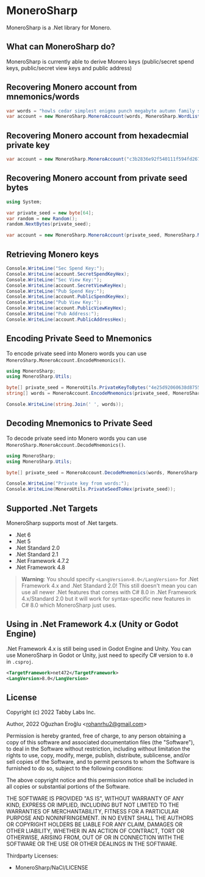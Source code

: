 # MoneroSharp

MoneroSharp is a .Net library for Monero.

## What can MoneroSharp do?

MoneroSharp is currently able to derive Monero keys (public/secret spend keys, public/secret view keys and public address)

## Recovering Monero account from mnemonics/words

```cs
var words = "howls cedar simplest enigma punch megabyte autumn family spiders utensils hazard wrap language toilet muppet jaded debut touchy roster speedy icon adhesive items kickoff utensils";
var account = new MoneroSharp.MoneroAccount(words, MoneroSharp.WordList.Languages.English, MoneroSharp.MoneroNetwork.MAINNET);
```

## Recovering Monero account from hexadecmial private key

```cs
var account = new MoneroSharp.MoneroAccount("c3b2836e92f540111f594fd2675d82205f0c534d4e80489be3b8b306db522d04", MoneroSharp.MoneroNetwork.MAINNET);
```

## Recovering Monero account from private seed bytes

```cs
using System;

var private_seed = new byte[64];
var random = new Random();
random.NextBytes(private_seed);

var account = new MoneroSharp.MoneroAccount(private_seed, MoneroSharp.MoneroNetwork.MAINNET);
```

## Retrieving Monero keys

```cs
Console.WriteLine("Sec Spend Key:");
Console.WriteLine(account.SecretSpendKeyHex);
Console.WriteLine("Sec View Key:");
Console.WriteLine(account.SecretViewKeyHex);
Console.WriteLine("Pub Spend Key:");
Console.WriteLine(account.PublicSpendKeyHex);
Console.WriteLine("Pub View Key:");
Console.WriteLine(account.PublicViewKeyHex);
Console.WriteLine("Pub Address:");
Console.WriteLine(account.PublicAddressHex);
```

## Encoding Private Seed to Mnemonics

To encode private seed into Monero words you can use `MoneroSharp.MoneroAccount.EncodeMnemonics()`.

```cs
using MoneroSharp;
using MoneroSharp.Utils;

byte[] private_seed = MoneroUtils.PrivateKeyToBytes("4e25d92060638d875517575c5bd285f2208c86390fa29f597c31f5ee3bccae0e");
string[] words = MoneroAccount.EncodeMnemonics(private_seed, MoneroSharp.WordList.Languages.English);

Console.WriteLine(string.Join(' ', words));
```

## Decoding Mnemonics to Private Seed

To decode private seed into Monero words you can use `MoneroSharp.MoneroAccount.DecodeMnemonics()`.

```cs
using MoneroSharp;
using MoneroSharp.Utils;

byte[] private_seed = MoneroAccount.DecodeMnemonics(words, MoneroSharp.WordList.Languages.English);

Console.WriteLine("Private key from words:");
Console.WriteLine(MoneroUtils.PrivateSeedToHex(private_seed));
```

## Supported .Net Targets

MoneroSharp supports most of .Net targets.

* .Net 6
* .Net 5
* .Net Standard 2.0
* .Net Standard 2.1
* .Net Framework 4.7.2
* .Net Framework 4.8

> **Warning**:
> You should specify `<LangVersion>8.0</LangVersion>` for .Net Framework 4.x and .Net Standard 2.0!
> This still doesn't mean you can use all newer .Net features that comes with C# 8.0 in .Net Framework 4.x/Standard 2.0 but it will work for syntax-specific new features in C# 8.0 which MoneroSharp just uses.

## Using in .Net Framework 4.x (Unity or Godot Engine)

.Net Framework 4.x is still being used in Godot Engine and Unity. You can use MoneroSharp in Godot or Unity, just need to specify C# version to `8.0` in `.csproj`.

```xml
<TargetFramework>net472</TargetFramework>
<LangVersion>8.0</LangVersion>
```

## License

Copyright (c) 2022 Tabby Labs Inc.

Author, 2022 Oğuzhan Eroğlu &lt;rohanrhu2@gmail.com&gt;

Permission is hereby granted, free of charge, to any person obtaining a copy
of this software and associated documentation files (the "Software"), to deal
in the Software without restriction, including without limitation the rights
to use, copy, modify, merge, publish, distribute, sublicense, and/or sell
copies of the Software, and to permit persons to whom the Software is
furnished to do so, subject to the following conditions:

The above copyright notice and this permission notice shall be included in all
copies or substantial portions of the Software.

THE SOFTWARE IS PROVIDED "AS IS", WITHOUT WARRANTY OF ANY KIND, EXPRESS OR
IMPLIED, INCLUDING BUT NOT LIMITED TO THE WARRANTIES OF MERCHANTABILITY,
FITNESS FOR A PARTICULAR PURPOSE AND NONINFRINGEMENT. IN NO EVENT SHALL THE
AUTHORS OR COPYRIGHT HOLDERS BE LIABLE FOR ANY CLAIM, DAMAGES OR OTHER
LIABILITY, WHETHER IN AN ACTION OF CONTRACT, TORT OR OTHERWISE, ARISING FROM,
OUT OF OR IN CONNECTION WITH THE SOFTWARE OR THE USE OR OTHER DEALINGS IN THE
SOFTWARE.

Thirdparty Licenses:
* MoneroSharp/NaCl/LICENSE